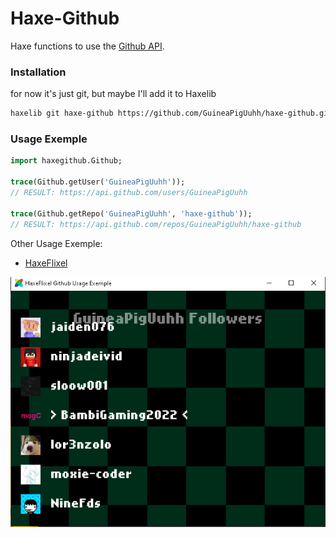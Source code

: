 # Haxe-Github
Haxe functions to use the [Github API](https://docs.github.com/pt/rest?apiVersion=2022-11-28).

### Installation
for now it's just git, but maybe I'll add it to Haxelib
```bash
haxelib git haxe-github https://github.com/GuineaPigUuhh/haxe-github.git
```

### Usage Exemple
```haxe
import haxegithub.Github;

trace(Github.getUser('GuineaPigUuhh'));
// RESULT: https://api.github.com/users/GuineaPigUuhh

trace(Github.getRepo('GuineaPigUuhh', 'haxe-github'));
// RESULT: https://api.github.com/repos/GuineaPigUuhh/haxe-github
```

Other Usage Exemple:
- [HaxeFlixel](https://github.com/GuineaPigUuhh/HaxeFlixel-Github-Exemple)

![HaxeFlixelImg](https://raw.githubusercontent.com/GuineaPigUuhh/HaxeFlixel-Github-Exemple/main/img/e.PNG)